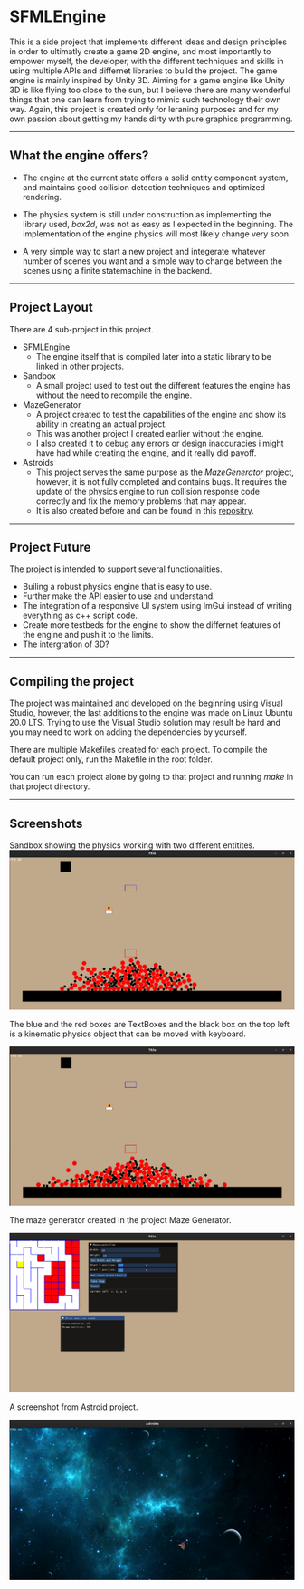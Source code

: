 # SFMLEngine

This is a side project that implements different ideas and design principles in order to ultimatly create a game 2D engine, and most importantly to empower myself, the developer, with the different techniques and skills in using multiple APIs and differnet libraries to build the project. The game engine is mainly inspired by Unity 3D. Aiming for a game engine like Unity 3D is like flying too close to the sun, but I believe there are many wonderful things that one can learn from trying to mimic such technology their own way.
Again, this project is created only for leraning purposes and for my own passion about getting my hands dirty with pure graphics programming.

-----------------

## What the engine offers?

* The engine at the current state offers a solid entity component system, and maintains good collision detection techniques and optimized rendering.

* The physics system is still under construction as implementing the library used, _box2d_, was not as easy as I expected in the beginning. The implementation of the engine physics will most likely change very soon.

* A very simple way to start a new project and integerate whatever number of scenes you want and a simple way to change between the scenes using a finite statemachine in the backend.

-----------------

## Project Layout

There are 4 sub-project in this project.
* SFMLEngine
  * The engine itself that is compiled later into a static library to be linked in other projects.
* Sandbox
  * A small project used to test out the different features the engine has without the need to recompile the engine.
* MazeGenerator
  * A project created to test the capabilities of the engine and show its ability in creating an actual project.
  * This was another project I created earlier without the engine.
  * I also created it to debug any errors or design inaccuracies i might have had while creating the engine, and it really did payoff.
* Astroids
  * This project serves the same purpose as the _MazeGenerator_ project, however, it is not fully completed and contains bugs. It requires the update of the physics engine to run collision response code correctly and fix the memory problems that may appear. 
  * It is also created before and can be found in this [repositry](https://github.com/Seif-Sallam/Asteroids).

-----------------

## Project Future
The project is intended to support several functionalities.
* Builing a robust physics engine that is easy to use.
* Further make the API easier to use and understand.
* The integration of a responsive UI system using ImGui instead of writing everything as c++ script code.
* Create more testbeds for the engine to show the differnet features of the engine and push it to the limits.
* The intergration of 3D?

-----------------

## Compiling the project

The project was maintained and developed on the beginning using Visual Studio, however, the last additions to the engine was made on Linux Ubuntu 20.0 LTS. Trying to use the Visual Studio solution may result be hard and you may need to work on adding the dependencies by yourself.

There are multiple Makefiles created for each project. To compile the default project only, run the Makefile in the root folder.

You can run each project alone by going to that project and running _make_ in that project directory.

-----------------

## Screenshots

Sandbox showing the physics working with two different entitites.
<img src="./Images/Screenshot1_Sandbox.png">

The blue and the red boxes are TextBoxes and the black box on the top left is a kinematic physics object that can be moved with keyboard.

<img src="./Images/Screenshot2_Sandbox.png">

The maze generator created in the project Maze Generator.

<img src="./Images/Screensho3_MazeGenerator.png">

A screenshot from Astroid project.

<img src="./Images/Screenshot1.png">